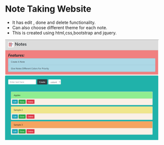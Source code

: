 # Note Taking Website 

* It has edit , done and delete functionality.
* Can also choose different theme for each note.
* This is created using html,css,bootstrap and jquery.

![](images/sample.PNG)